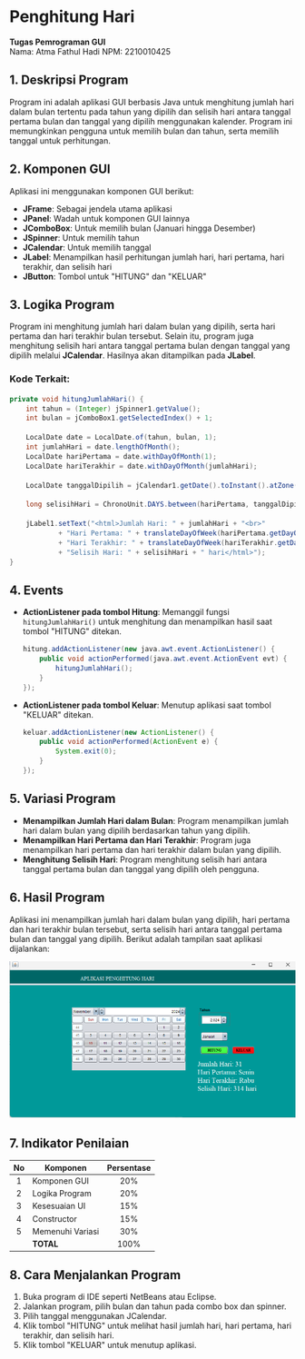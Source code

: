 
# Penghitung Hari

**Tugas Pemrograman GUI**  
Nama: Atma Fathul Hadi
NPM: 2210010425  

## 1. Deskripsi Program
Program ini adalah aplikasi GUI berbasis Java untuk menghitung jumlah hari dalam bulan tertentu pada tahun yang dipilih dan selisih hari antara tanggal pertama bulan dan tanggal yang dipilih menggunakan kalender. Program ini memungkinkan pengguna untuk memilih bulan dan tahun, serta memilih tanggal untuk perhitungan.

## 2. Komponen GUI
Aplikasi ini menggunakan komponen GUI berikut:

- **JFrame**: Sebagai jendela utama aplikasi
- **JPanel**: Wadah untuk komponen GUI lainnya
- **JComboBox**: Untuk memilih bulan (Januari hingga Desember)
- **JSpinner**: Untuk memilih tahun
- **JCalendar**: Untuk memilih tanggal
- **JLabel**: Menampilkan hasil perhitungan jumlah hari, hari pertama, hari terakhir, dan selisih hari
- **JButton**: Tombol untuk "HITUNG" dan "KELUAR"

## 3. Logika Program
Program ini menghitung jumlah hari dalam bulan yang dipilih, serta hari pertama dan hari terakhir bulan tersebut. Selain itu, program juga menghitung selisih hari antara tanggal pertama bulan dengan tanggal yang dipilih melalui **JCalendar**. Hasilnya akan ditampilkan pada **JLabel**.

### Kode Terkait:
```java
private void hitungJumlahHari() {
    int tahun = (Integer) jSpinner1.getValue();
    int bulan = jComboBox1.getSelectedIndex() + 1;

    LocalDate date = LocalDate.of(tahun, bulan, 1);
    int jumlahHari = date.lengthOfMonth();
    LocalDate hariPertama = date.withDayOfMonth(1);
    LocalDate hariTerakhir = date.withDayOfMonth(jumlahHari);

    LocalDate tanggalDipilih = jCalendar1.getDate().toInstant().atZone(ZoneId.systemDefault()).toLocalDate();

    long selisihHari = ChronoUnit.DAYS.between(hariPertama, tanggalDipilih);

    jLabel1.setText("<html>Jumlah Hari: " + jumlahHari + "<br>"
            + "Hari Pertama: " + translateDayOfWeek(hariPertama.getDayOfWeek().toString()) + "<br>"
            + "Hari Terakhir: " + translateDayOfWeek(hariTerakhir.getDayOfWeek().toString()) + "<br>"
            + "Selisih Hari: " + selisihHari + " hari</html>");
}
```

## 4. Events
- **ActionListener pada tombol Hitung**: Memanggil fungsi `hitungJumlahHari()` untuk menghitung dan menampilkan hasil saat tombol "HITUNG" ditekan.
   ```java
   hitung.addActionListener(new java.awt.event.ActionListener() {
       public void actionPerformed(java.awt.event.ActionEvent evt) {
           hitungJumlahHari();
       }
   });
   ```
- **ActionListener pada tombol Keluar**: Menutup aplikasi saat tombol "KELUAR" ditekan.
   ```java
   keluar.addActionListener(new ActionListener() {
       public void actionPerformed(ActionEvent e) {
           System.exit(0);
       }
   });
   ```

## 5. Variasi Program
- **Menampilkan Jumlah Hari dalam Bulan**: Program menampilkan jumlah hari dalam bulan yang dipilih berdasarkan tahun yang dipilih.
- **Menampilkan Hari Pertama dan Hari Terakhir**: Program juga menampilkan hari pertama dan hari terakhir dalam bulan yang dipilih.
- **Menghitung Selisih Hari**: Program menghitung selisih hari antara tanggal pertama bulan dan tanggal yang dipilih oleh pengguna.

## 6. Hasil Program
Aplikasi ini menampilkan jumlah hari dalam bulan yang dipilih, hari pertama dan hari terakhir bulan tersebut, serta selisih hari antara tanggal pertama bulan dan tanggal yang dipilih. Berikut adalah tampilan saat aplikasi dijalankan:

![Hasil Program](https://github.com/atmafathulhadi/Tugas4-PenghitungHari-AtmaFathulHadi-2210010425/blob/main/Screenshot%202024-11-10%20050416.png)

## 7. Indikator Penilaian

| No  | Komponen         |  Persentase  |
| :-: | ---------------- |   :-----:    |
|  1  | Komponen GUI     |    20%       |
|  2  | Logika Program   |    20%       |
|  3  | Kesesuaian UI    |    15%       |
|  4  | Constructor      |    15%       |
|  5  | Memenuhi Variasi |    30%       |
|     | **TOTAL**        | 100%         |

## 8. Cara Menjalankan Program
1. Buka program di IDE seperti NetBeans atau Eclipse.
2. Jalankan program, pilih bulan dan tahun pada combo box dan spinner.
3. Pilih tanggal menggunakan JCalendar.
4. Klik tombol "HITUNG" untuk melihat hasil jumlah hari, hari pertama, hari terakhir, dan selisih hari.
5. Klik tombol "KELUAR" untuk menutup aplikasi.

